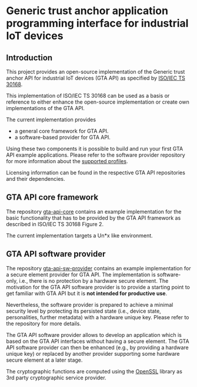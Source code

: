 # Generic trust anchor application programming interface for industrial IoT devices

## Introduction
This project provides an open-source implementation of the Generic trust anchor API for
industrial IoT devices (GTA API) as specified by [ISO/IEC TS 30168](https://www.iso.org/standard/53288.html).

This implementation of ISO/IEC TS 30168 can be used as a basis or reference
to either enhance the open-source implementation or create own implementations
of the GTA API.

The current implementation provides
- a general core framework for GTA API.
- a software-based provider for GTA API.

Using these two components it is possible to build and run your first GTA API example applications. Please refer to the software provider repository for more information about the [supported profiles]( https://github.com/generic-trust-anchor-api/gta-api-sw-provider?tab=readme-ov-file#supported-profiles).

Licensing information can be found in the respective GTA API repositories and their dependencies.

## GTA API core framework
The repository [gta-api-core](https://github.com/generic-trust-anchor-api/gta-api-core) contains an example implementation for the basic functionality that has to be provided by the GTA API framework as described in ISO/IEC TS 30168 Figure 2.

The current implementation targets a Un*x like environment.

## GTA API software provider
The repository [gta-api-sw-provider](https://github.com/generic-trust-anchor-api/gta-api-sw-provider) contains an example implementation for a secure element provider for GTA API. The implementation is software-only, i.e., there is no protection by a hardware secure element. The motivation for the GTA API software provider is to provide a starting point to get familiar with GTA API but it is **not intended for productive use**.

Nevertheless, the software provider is prepared to achieve a minimal security level by protecting its persisted state (i.e., device state, personalities, further metadata) with a hardware unique key. Please refer to the repository for more details.

The GTA API software provider allows to develop an application which is based on the GTA API interfaces without having a secure element. The GTA API software provider can then be enhanced (e.g., by providing a hardware unique key) or replaced by another provider supporting some hardware secure element at a later stage.

The cryptographic functions are computed using the [OpenSSL](https://openssl-library.org/) library as 3rd party cryptographic service provider.

